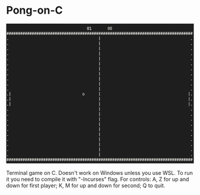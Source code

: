 # Pong-on-C

![pic](pictures/readme_pic.png)

Terminal game on C. Doesn't work on Windows unless you use WSL.
To run it you need to compile it with "-lncurses" flag.
For controls: A, Z for up and down for first player; K, M for up and down for second; Q to quit.
